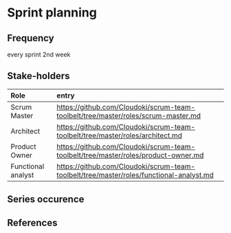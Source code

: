 # Sprint planning

## Frequency

every sprint 2nd week

## Stake-holders

Role | entry
:---|:---
Scrum Master | https://github.com/Cloudoki/scrum-team-toolbelt/tree/master/roles/scrum-master.md
Architect | https://github.com/Cloudoki/scrum-team-toolbelt/tree/master/roles/architect.md
Product Owner | https://github.com/Cloudoki/scrum-team-toolbelt/tree/master/roles/product-owner.md
Functional analyst | https://github.com/Cloudoki/scrum-team-toolbelt/tree/master/roles/functional-analyst.md

## Series occurence

## References
